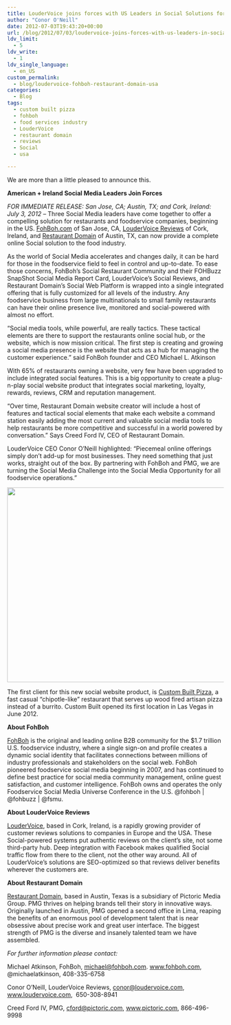 ```yaml
---
title: LouderVoice joins forces with US Leaders in Social Solutions for Food Services Industry
author: "Conor O'Neill"
date: 2012-07-03T19:43:20+00:00
url: /blog/2012/07/03/loudervoice-joins-forces-with-us-leaders-in-social-solutions-for-food-services-industry/
ldv_limit:
  - 5
ldv_write:
  - 1
ldv_single_language:
  - en_US
custom_permalink:
  - blog/loudervoice-fohboh-restaurant-domain-usa
categories:
  - Blog
tags:
  - custom built pizza
  - fohboh
  - food services industry
  - LouderVoice
  - restaurant domain
  - reviews
  - Social
  - usa

---
```

We are more than a little pleased to announce this.

**American + Ireland Social Media Leaders Join Forces**

_FOR IMMEDIATE RELEASE: San Jose, CA; Austin, TX; and Cork, Ireland: July 3, 2012_ &#8211; Three Social Media leaders have come together to offer a compelling solution for restaurants and foodservice companies, beginning in the US. [FohBoh.com][1] of San Jose, CA, [LouderVoice Reviews][2] of Cork, Ireland, and [Restaurant Domain][3] of Austin, TX, can now provide a complete online Social solution to the food industry.

As the world of Social Media accelerates and changes daily, it can be hard for those in the foodservice field to feel in control and up-to-date. To ease those concerns, FohBoh&#8217;s Social Restaurant Community and their FOHBuzz SnapShot Social Media Report Card, LouderVoice&#8217;s Social Reviews, and Restaurant Domain’s Social Web Platform is wrapped into a single integrated offering that is fully customized for all levels of the industry. Any foodservice business from large multinationals to small family restaurants can have their online presence live, monitored and social-powered with almost no effort.

“Social media tools, while powerful, are really tactics. These tactical elements are there to support the restaurants online social hub, or the website, which is now mission critical. The first step is creating and growing a social media presence is the website that acts as a hub for managing the customer experience.” said FohBoh founder and CEO Michael L. Atkinson

With 65% of restaurants owning a website, very few have been upgraded to include integrated social features. This is a big opportunity to create a plug-n-play social website product that integrates social marketing, loyalty, rewards, reviews, CRM and reputation management.

“Over time, Restaurant Domain website creator will include a host of features and tactical social elements that make each website a command station easily adding the most current and valuable social media tools to help restaurants be more competitive and successful in a world powered by conversation.” Says Creed Ford IV, CEO of Restaurant Domain.

LouderVoice CEO Conor O&#8217;Neill highlighted: &#8220;Piecemeal online offerings simply don&#8217;t add-up for most businesses. They need something that just works, straight out of the box. By partnering with FohBoh and PMG, we are turning the Social Media Challenge into the Social Media Opportunity for all foodservice operations.&#8221;

<p style="text-align: center;">
  <a href="http://www.custombuiltpizza.com/page/home"><img class=" wp-image-2646 aligncenter" title="custombuilt" src="https://loudervoice.com/wp-content/uploads/2012/07/custombuilt.png" alt="" width="560" height="453" srcset="/wp-content/uploads/2012/07/custombuilt.png 800w, /wp-content/uploads/2012/07/custombuilt-300x242.png 300w" sizes="(max-width: 560px) 100vw, 560px" /></a>
</p>

The first client for this new social website product, is [Custom Built Pizza][4], a fast casual “chipotle-like” restaurant that serves up wood fired artisan pizza instead of a burrito. Custom Built opened its first location in Las Vegas in June 2012.

**About FohBoh**
  
 [FohBoh][5] is the original and leading online B2B community for the $1.7 trillion U.S. foodservice industry, where a single sign-on and profile creates a dynamic social identity that facilitates connections between millions of industry professionals and stakeholders on the social web. FohBoh pioneered foodservice social media beginning in 2007, and has continued to define best practice for social media community management, online guest satisfaction, and customer intelligence. FohBoh owns and operates the only Foodservice Social Media Universe Conference in the U.S. @fohboh | @fohbuzz | @fsmu.

**About LouderVoice Reviews**
  
 [LouderVoice][6], based in Cork, Ireland, is a rapidly growing provider of customer reviews solutions to companies in Europe and the USA. These Social-powered systems put authentic reviews on the client&#8217;s site, not some third-party hub. Deep integration with Facebook makes qualified Social traffic flow from there to the client, not the other way around. All of LouderVoice&#8217;s solutions are SEO-optimized so that reviews deliver benefits wherever the customers are.

**About Restaurant Domain**
  
 [Restaurant Domain][7], based in Austin, Texas is a subsidiary of Pictoric Media Group. PMG thrives on helping brands tell their story in innovative ways. Originally launched in Austin, PMG opened a second office in Lima, reaping the benefits of an enormous pool of development talent that is near obsessive about precise work and great user interface. The biggest strength of PMG is the diverse and insanely talented team we have assembled.

_For further information please contact:_
  
Michael Atkinson, FohBoh, michael@fohboh.com. www.fohboh.com, @michaelatkinson, 408-335-6758
  
Conor O&#8217;Neill, LouderVoice Reviews, conor@loudervoice.com, www.loudervoice.com,  650-308-8941
  
Creed Ford IV, PMG, cford@pictoric.com, www.pictoric.com, 866-496-9998

 [1]: http://www.fohboh.com
 [2]: https://loudervoice.com/
 [3]: http://www.pictoric.com
 [4]: http://www.custombuiltpizza.com/page/home
 [5]: http://www.fohboh,com
 [6]: http://www.loudervoice.com
 [7]: http://www.pictoric.com/